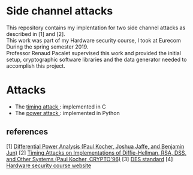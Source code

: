 

# Side channel attacks 
This repository contains my implentation for two side channel attacks as described in [1] and [2]. \
This work was part of my Hardware security course, I took at Eurecom During the spring semester 2019. \
Professor Renaud Pacalet supervised this work and provided the initial setup, cryptographic software libraries and the data generator needed to accomplish this project.

# Attacks 
* The [timing attack ]: implemented in C
* The [power attack ]:  implemented in Python




## references 
[1] [Differential Power Analysis (Paul Kocher, Joshua Jaffe, and Benjamin Jun)]
[2] [Timing Attacks on Implementations of Diffie-Hellman, RSA, DSS, and Other Systems (Paul Kocher, CRYPTO'96)]
[3] [DES standard] 
[4] [Hardware security course website]

[Differential Power Analysis (Paul Kocher, Joshua Jaffe, and Benjamin Jun)]: https://42xtjqm0qj0382ac91ye9exr-wpengine.netdna-ssl.com/wp-content/uploads/2015/08/DPA.pdf 

[Timing Attacks on Implementations of Diffie-Hellman, RSA, DSS, and Other Systems (Paul Kocher, CRYPTO'96)]: http://www.cryptography.com/resources/whitepapers/TimingAttacks.pdf 
[DES standard]: /doc/des.pdf 
[Hardware security course website]: http://soc.eurecom.fr/HWSec/
[timing attack ]: /timingAttack/README.md
[power attack ]: /powerAttack/README.md
